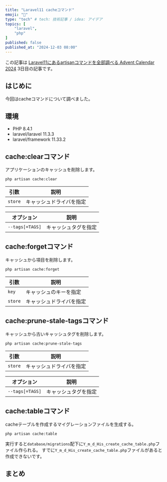 ```yaml
---
title: "Laravel11 cacheコマンド"
emoji: "🍣"
type: "tech" # tech: 技術記事 / idea: アイデア
topics: [
    "laravel",
    "php"
]
published: false
published_at: "2024-12-03 08:00"
---
```


この記事は [Laravel11にあるartisanコマンドを全部調べる Advent Calendar 2024](https://adventar.org/calendars/10674) 3日目の記事です。

## はじめに

今回はcacheコマンドについて調べました。

## 環境

- PHP 8.4.1
- laravel/laravel 11.3.3
- laravel/framework 11.33.2

## cache:clearコマンド

アプリケーションのキャッシュを削除します。

```
php artisan cache:clear
```

| 引数 | 説明 |
| --- | --- |
| `store` | キャッシュドライバを指定 |


| オプション | 説明 |
| --- | --- |
| `--tags[=TAGS]` | キャッシュタグを指定 |


## cache:forgetコマンド

キャッシュから項目を削除します。

```
php artisan cache:forget
```

| 引数 | 説明 |
| --- | --- |
| `key` | キャッシュのキーを指定 |
| `store` | キャッシュドライバを指定 |

## cache:prune-stale-tagsコマンド

キャッシュから古いキャッシュタグを削除します。

```
php artisan cache:prune-stale-tags
```

| 引数 | 説明 |
| --- | --- |
| `store` | キャッシュドライバを指定 |


| オプション | 説明 |
| --- | --- |
| `--tags[=TAGS]` | キャッシュタグを指定 |

## cache:tableコマンド

cacheテーブルを作成するマイグレーションファイルを生成する。

```
php artisan cache:table
```

実行すると`database/migrations`配下に`Y_m_d_His_create_cache_table.php`ファイル作られる。
すでに`Y_m_d_His_create_cache_table.php`ファイルがあると作成できないです。

## まとめ


